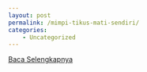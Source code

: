 ```yaml
---
layout: post
permalink: /mimpi-tikus-mati-sendiri/
categories:
    - Uncategorized
---
```


[Baca Selengkapnya](/01)